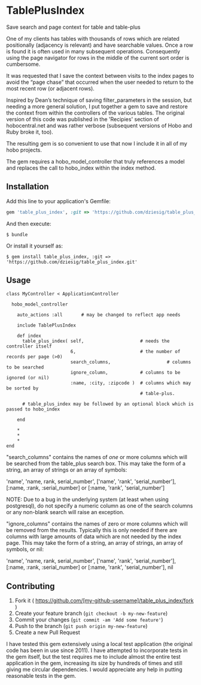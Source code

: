 # TablePlusIndex

Save search and page context for table and table-plus

One of my clients has tables with thousands of rows which are related positionally 
(adjacency is relevant) and have searchable values. Once a row is found it is often 
used in many subsequent operations. Consequently using the page navigator for rows 
in the middle of the current sort order is cumbersome.

It was requested that I save the context between visits to the index pages to avoid 
the “page chase” that occurred when the user needed to return to the most recent row
(or adjacent rows).

Inspired by Dean’s technique of saving filter_parameters in the session, but needing 
a more general solution, I put together a gem to save and restore the context from
within the controllers of the various tables. The original version of this code was
published in the 'Recipies' section of hobocentral.net and was rather verbose
(subsequent versions of Hobo and Ruby broke it, too).

The resulting gem is so convenient to use that now I include it in all of my hobo 
projects.

The gem requires a hobo_model_controller that truly references a model and replaces
the call to hobo_index within the index method.

## Installation

Add this line to your application's Gemfile:

```ruby
gem 'table_plus_index', :git => 'https://github.com/dziesig/table_plus_index.git'
```

And then execute:

    $ bundle

Or install it yourself as:

    $ gem install table_plus_index, :git => 'https://github.com/dziesig/table_plus_index.git'

## Usage

	class MyController < ApplicationController

	  hobo_model_controller

		auto_actions :all       # may be changed to reflect app needs

		include TablePlusIndex

		def index
		  table_plus_index( self,                     # needs the controller itself
		                    6,                        # the number of records per page (>0)
		                    search_columns,  					# columns to be searched
		                    ignore_column,            # columns to be ignored (or nil)
		                    :name, :city, :zipcode )  # columns which may be sorted by
		                                              # table-plus.

		  # table_plus_index may be followed by an optional block which is passed to hobo_index

		end

		*
		*
		*
	end

"search_columns" contains the names of *one* or more columns which will be searched
from the table_plus search box. This may take the form of a string, an array of
strings or an array of symbols:

'name', 'name, rank, serial_number', ['name', 'rank', 'serial_number'],
[:name, :rank, :serial_number] or [:name, 'rank', 'serial_number']

NOTE:  	Due to a bug in the underlying system (at least when using postgresql),
				do not specify a numeric column as one of the search columns or any
				non-blank search will raise an exception.

"ignore_columns" contains the names of zero or more columns which will be removed
from the results.  Typically this is only needed if there are columns with large
amounts of data which are not needed by the index page. This may take the form of 
a string, an array of strings, an array of symbols, or nil:

'name', 'name, rank, serial_number', ['name', 'rank', 'serial_number'],
[:name, :rank, :serial_number] or [:name, 'rank', 'serial_number'], nil



## Contributing

1. Fork it ( https://github.com/[my-github-username]/table_plus_index/fork )
2. Create your feature branch (`git checkout -b my-new-feature`)
3. Commit your changes (`git commit -am 'Add some feature'`)
4. Push to the branch (`git push origin my-new-feature`)
5. Create a new Pull Request

I have tested this gem extensively using a local test application (the original
code has been in use since 2011).  I have attempted to incorporate tests in the
gem itself, but the test requires me to include almost the entire test application
in the gem, increasing its size by hundreds of times and still giving me circular
dependencies.  I would appreciate any help in putting reasonable tests in the gem.
